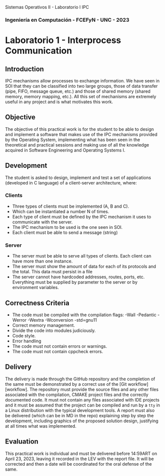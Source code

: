 Sistemas Operativos II - Laboratorio I IPC
###  Ingeniería en Computación - FCEFyN - UNC - 2023
# Laboratorio 1 - Interprocess Communication

## Introduction
IPC mechanisms allow processes to exchange information. We have seen in SOI that they can be classified into two large groups, those of data transfer (pipe, FIFO, message queue, etc.) and those of shared memory (shared memory, memory mapping, etc.). All this set of mechanisms are extremely useful in any project and is what motivates this work.

## Objective
The objective of this practical work is for the student to be able to design and implement a software that makes use of the IPC mechanisms provided by the Operating System, implementing what has been seen in the theoretical and practical sessions and making use of all the knowledge acquired in Software Engineering and Operating Systems I.

## Development
The student is asked to design, implement and test a set of applications (developed in C language) of a client-server architecture, where:

### Clients
- Three types of clients must be implemented (A, B and C).
- Which can be instantiated a number N of times.
- Each type of client must be defined by the IPC mechanism it uses to communicate with the server.
- The IPC mechanism to be used is the one seen in SOI.
- Each client must be able to send a message (string)

### Server
- The server must be able to serve all types of clients. Each client can have more than one instance.
- The server must show the amount of data for each of its protocols and the total. This data must persist in a file
- The server cannot have hardcoded addresses, routes, ports, etc. Everything must be supplied by parameter to the server or by environment variables.

## Correctness Criteria
- The code must be compiled with the compilation flags:
-Wall -Pedantic -Werror -Wextra -Wconversion -std=gnu11
- Correct memory management.
- Divide the code into modules judiciously.
- Code style.
- Error handling
- The code must not contain errors or warnings.
- The code must not contain cppcheck errors.

## Delivery

The delivery is made through the GitHub repository and the completion of the same must be demonstrated by a correct use of the [Git workflow][workflow]. The repository must provide the source files and any other files associated with the compilation, CMAKE project files and the correctly documented code. It must not contain any files associated with IDE projects and it must be assumed that the project can be compiled and run by a `tty` in a Linux distribution with the typical development tools. A report must also be delivered (which can be in MD in the repo) explaining step by step the development, including graphics of the proposed solution design, justifying at all times what was implemented.

## Evaluation
This practical work is individual and must be delivered before 14:59ART on April 23, 2023, leaving it recorded in the LEV with the report file. It will be corrected and then a date will be coordinated for the oral defense of the same.

